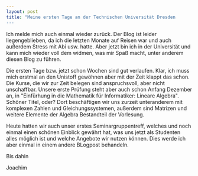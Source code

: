 ```yaml
---
layout: post
title: "Meine ersten Tage an der Technischen Universität Dresden
---
```


Ich melde mich auch einmal wieder zurück.
Der Blog ist leider liegengeblieben, da ich die letzten Monate auf Reisen war und auch außerdem Stress mit Abi usw. hatte. Aber jetzt bin ich in der Universität und kann mich wieder voll dem widmen, was mir Spaß macht, unter anderem diesen Blog zu führen.

Die ersten Tage bzw. jetzt schon Wochen sind gut verlaufen. Klar, ich muss mich erstmal an den Unistoff gewöhnen aber mit der Zeit klappt das schon. Die Kurse, die wir zur Zeit belegen sind anspruchsvoll, aber nicht unschaffbar. Unsere erste Prüfung steht aber auch schon Anfang Dezember an, in "Einfürhung in die Mathematik für Informatiker: Lineare Algebra". Schöner Titel, oder? Dort beschäftigen wir uns zurzeit unteranderem mit komplexen Zahlen und Gleichungssystemen, außerdem sind Matrizen und weitere Elemente der Algebra Bestandteil der Vorlesung.

Heute hatten wir auch unser erstes Seminargruppentreff, welches und noch einmal einen schönen Einblick gewährt hat, was uns jetzt als Studenten alles möglich ist und welche Angebote wir nutzen können. Dies werde ich aber einmal in einem andere BLogpost behandeln.

Bis dahin

Joachim
